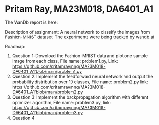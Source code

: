 # Pritam Ray, MA23M018, DA6401_A1
The WanDb report is here: 


Description of assignment:
A neural network to classify the images from Fashion-MNIST dataset. The experiments were being tracked by wandb.ai

Roadmap:
1. Question 1: Download the Fashion-MNIST data and plot one sample image from each class, File name: problem1.py,    Link: https://github.com/pritamraymng/MA23M018-DA6401_A1/blob/main/problem1.py
2. Question 2: Implement the feedforward neural network and output the probability distribution over 10 classes,  File name: problem2.py    link: https://github.com/pritamraymng/MA23M018-DA6401_A1/blob/main/problem2.py
3. Question 3: Implement the backpropagation algorithm with different optimizer algorithm,  File name: problem3.py,  link: https://github.com/pritamraymng/MA23M018-DA6401_A1/blob/main/problem3.py
4. Question 4:      

